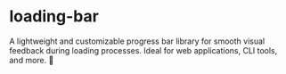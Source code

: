 # loading-bar
A lightweight and customizable progress bar library for smooth visual feedback during loading processes. Ideal for web applications, CLI tools, and more. 🚀
